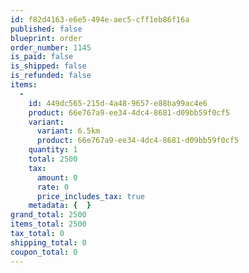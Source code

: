 ```yaml
---
id: f82d4163-e6e5-494e-aec5-cff1eb86f16a
published: false
blueprint: order
order_number: 1145
is_paid: false
is_shipped: false
is_refunded: false
items:
  -
    id: 449dc565-215d-4a48-9657-e88ba99ac4e6
    product: 66e767a9-ee34-4dc4-8681-d09bb59f0cf5
    variant:
      variant: 6.5km
      product: 66e767a9-ee34-4dc4-8681-d09bb59f0cf5
    quantity: 1
    total: 2500
    tax:
      amount: 0
      rate: 0
      price_includes_tax: true
    metadata: {  }
grand_total: 2500
items_total: 2500
tax_total: 0
shipping_total: 0
coupon_total: 0
---
```

